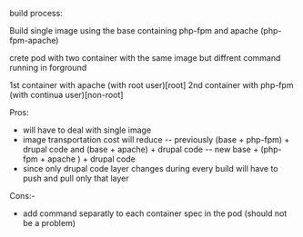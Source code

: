 build process:


Build single image using the base containing php-fpm and apache (php-fpm-apache)

crete pod with two container with the same image but diffrent command running in forground

1st container with apache (with root user)[root] 
2nd container with php-fpm (with continua user)[non-root]


Pros:
- will have to deal with single image
- image transportation cost will reduce 
-- previously  (base + php-fpm) + drupal code and (base + apache) + drupal code
-- new    base + (php-fpm + apache ) + drupal code
- since only drupal code layer changes during every build will have to push and pull only that layer

Cons:-
- add command separatly to each container spec in the pod (should not be a problem)
